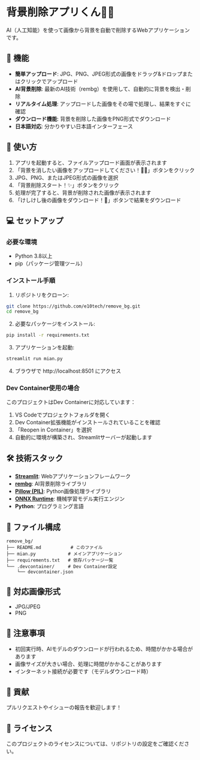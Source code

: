 # 背景削除アプリくん😶‍🌫️

AI（人工知能）を使って画像から背景を自動で削除するWebアプリケーションです。

## 🌟 機能

- **簡単アップロード**: JPG、PNG、JPEG形式の画像をドラッグ&ドロップまたはクリックでアップロード
- **AI背景削除**: 最新のAI技術（rembg）を使用して、自動的に背景を検出・削除
- **リアルタイム処理**: アップロードした画像をその場で処理し、結果をすぐに確認
- **ダウンロード機能**: 背景を削除した画像をPNG形式でダウンロード
- **日本語対応**: 分かりやすい日本語インターフェース

## 🚀 使い方

1. アプリを起動すると、ファイルアップロード画面が表示されます
2. 「背景を消したい画像をアップロードしてください！📂✨」ボタンをクリック
3. JPG、PNG、またはJPEG形式の画像を選択
4. 「背景削除スタート！✨」ボタンをクリック
5. 処理が完了すると、背景が削除された画像が表示されます
6. 「けしけし後の画像をダウンロード！💾」ボタンで結果をダウンロード

## 💻 セットアップ

### 必要な環境
- Python 3.8以上
- pip（パッケージ管理ツール）

### インストール手順

1. リポジトリをクローン:
```bash
git clone https://github.com/e10tech/remove_bg.git
cd remove_bg
```

2. 必要なパッケージをインストール:
```bash
pip install -r requirements.txt
```

3. アプリケーションを起動:
```bash
streamlit run mian.py
```

4. ブラウザで http://localhost:8501 にアクセス

### Dev Container使用の場合

このプロジェクトはDev Containerに対応しています：

1. VS Codeでプロジェクトフォルダを開く
2. Dev Container拡張機能がインストールされていることを確認
3. 「Reopen in Container」を選択
4. 自動的に環境が構築され、Streamlitサーバーが起動します

## 🛠 技術スタック

- **[Streamlit](https://streamlit.io/)**: Webアプリケーションフレームワーク
- **[rembg](https://github.com/danielgatis/rembg)**: AI背景削除ライブラリ
- **[Pillow (PIL)](https://pillow.readthedocs.io/)**: Python画像処理ライブラリ
- **[ONNX Runtime](https://onnxruntime.ai/)**: 機械学習モデル実行エンジン
- **Python**: プログラミング言語

## 📁 ファイル構成

```
remove_bg/
├── README.md           # このファイル
├── mian.py            # メインアプリケーション
├── requirements.txt   # 依存パッケージ一覧
└── .devcontainer/     # Dev Container設定
    └── devcontainer.json
```

## 🎯 対応画像形式

- JPG/JPEG
- PNG

## 📝 注意事項

- 初回実行時、AIモデルのダウンロードが行われるため、時間がかかる場合があります
- 画像サイズが大きい場合、処理に時間がかかることがあります
- インターネット接続が必要です（モデルダウンロード時）

## 🤝 貢献

プルリクエストやイシューの報告を歓迎します！

## 📄 ライセンス

このプロジェクトのライセンスについては、リポジトリの設定をご確認ください。